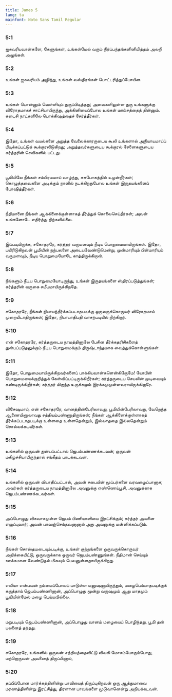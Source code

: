 ```yaml
---
title: James 5
lang: ta
mainfont: Noto Sans Tamil Regular
---
```


###  5:1

ஐசுவரியவான்களே, கேளுங்கள், உங்கள்மேல் வரும் நிர்ப்பந்தங்களினிமித்தம் அலறி அழுங்கள்.

###  5:2

உங்கள் ஐசுவரியம் அழிந்து, உங்கள் வஸ்திரங்கள் பொட்டரித்துப்போயின.

###  5:3

உங்கள் பொன்னும் வெள்ளியும் துருப்பிடித்தது; அவைகளிலுள்ள துரு உங்களுக்கு விரோதமாகச் சாட்சியாயிருந்து, அக்கினியைப்போல உங்கள் மாம்சத்தைத் தின்னும். கடைசி நாட்களிலே பொக்கிஷத்தைச் சேர்த்தீர்கள்.

###  5:4

இதோ, உங்கள் வயல்களை அறுத்த வேலைக்காரருடைய கூலி உங்களால் அநியாயமாய்ப் பிடிக்கப்பட்டுக் கூக்குரலிடுகிறது; அறுத்தவர்களுடைய கூக்குரல் சேனைகளுடைய கர்த்தரின் செவிகளில் பட்டது.

###  5:5

பூமியிலே நீங்கள் சம்பிரமமாய் வாழ்ந்து, சுகபோகத்தில் உழன்றீர்கள்; கொழுத்தவைகளை அடிக்கும் நாளில் நடக்கிறதுபோல உங்கள் இருதயங்களைப் போஷித்தீர்கள்.

###  5:6

நீதிமானை நீங்கள் ஆக்கினைக்குள்ளாகத் தீர்த்துக் கொலைசெய்தீர்கள்; அவன் உங்களோடே எதிர்த்து நிற்கவில்லை.

###  5:7

இப்படியிருக்க, சகோதரரே, கர்த்தர் வருமளவும் நீடிய பொறுமையாயிருங்கள். இதோ, பயிரிடுகிறவன் பூமியின் நற்பலனை அடையவேண்டுமென்று, முன்மாரியும் பின்மாரியும் வருமளவும், நீடிய பொறுமையோடே காத்திருக்கிறான்.

###  5:8

நீங்களும் நீடிய பொறுமையோடிருந்து, உங்கள் இருதயங்களை ஸ்திரப்படுத்துங்கள்; கர்த்தரின் வருகை சமீபமாயிருக்கிறதே.

###  5:9

சகோதரரே, நீங்கள் நியாயந்தீர்க்கப்படாதபடிக்கு ஒருவருக்கொருவர் விரோதமாய் முறையிடாதிருங்கள்; இதோ, நியாயாதிபதி வாசற்படியில் நிற்கிறார்.

###  5:10

என் சகோதரரே, கர்த்தருடைய நாமத்தினாலே பேசின தீர்க்கதரிசிகளைத் துன்பப்படுதலுக்கும் நீடிய பொறுமைக்கும் திருஷ்டாந்தமாக வைத்துக்கொள்ளுங்கள்.

###  5:11

இதோ, பொறுமையாயிருக்கிறவர்களைப் பாக்கியவான்களென்கிறோமே! யோபின் பொறுமையைக்குறித்துக் கேள்விப்பட்டிருக்கிறீர்கள்; கர்த்தருடைய செயலின் முடிவையும் கண்டிருக்கிறீர்கள்; கர்த்தர் மிகுந்த உருக்கமும் இரக்கமுமுள்ளவராயிருக்கிறாரே.

###  5:12

விசேஷமாய், என் சகோதரரே, வானத்தின்பேரிலாவது, பூமியின்பேரிலாவது, வேறெந்த ஆணையினாலாவது சத்தியம்பண்ணாதிருங்கள்; நீங்கள் ஆக்கினைக்குள்ளாகத் தீர்க்கப்படாதபடிக்கு உள்ளதை உள்ளதென்றும், இல்லாததை இல்லதென்றும் சொல்லக்கடவீர்கள்.

###  5:13

உங்களில் ஒருவன் துன்பப்பட்டால் ஜெபம்பண்ணக்கடவன்; ஒருவன் மகிழ்ச்சியாயிருந்தால் சங்கீதம் பாடக்கடவன்.

###  5:14

உங்களில் ஒருவன் வியாதிப்பட்டால், அவன் சபையின் மூப்பர்களை வரவழைப்பானாக; அவர்கள் கர்த்தருடைய நாமத்தினாலே அவனுக்கு எண்ணெய்பூசி, அவனுக்காக ஜெபம்பண்ணக்கடவர்கள்.

###  5:15

அப்பொழுது விசுவாசமுள்ள ஜெபம் பிணியாளியை இரட்சிக்கும்; கர்த்தர் அவனை எழுப்புவார்; அவன் பாவஞ்செய்தவனானால் அது அவனுக்கு மன்னிக்கப்படும்.

###  5:16

நீங்கள் சொஸ்தமடையும்படிக்கு, உங்கள் குற்றங்களை ஒருவருக்கொருவர் அறிக்கையிட்டு, ஒருவருக்காக ஒருவர் ஜெபம்பண்ணுங்கள். நீதிமான் செய்யும் ஊக்கமான வேண்டுதல் மிகவும் பெலனுள்ளதாயிருக்கிறது.

###  5:17

எலியா என்பவன் நம்மைப்போலப் பாடுள்ள மனுஷனாயிருந்தும், மழைபெய்யாதபடிக்குக் கருத்தாய் ஜெபம்பண்ணினான், அப்பொழுது மூன்று வருஷமும் ஆறு மாதமும் பூமியின்மேல் மழை பெய்யவில்லை.

###  5:18

மறுபடியும் ஜெபம்பண்ணினான், அப்பொழுது வானம் மழையைப் பொழிந்தது, பூமி தன் பலனைத் தந்தது.

###  5:19

சகோதரரே, உங்களில் ஒருவன் சத்தியத்தைவிட்டு விலகி மோசம்போகும்போது, மற்றொருவன் அவனைத் திருப்பினால்,

###  5:20

தப்பிப்போன மார்க்கத்தினின்று பாவியைத் திருப்புகிறவன் ஒரு ஆத்துமாவை மரணத்தினின்று இரட்சித்து, திரளான பாவங்களை மூடுவானென்று அறியக்கடவன்.

